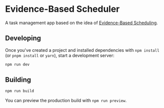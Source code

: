 # Evidence-Based Scheduler

A task management app based on the idea of [Evidence-Based Scheduling](https://www.joelonsoftware.com/2007/10/26/evidence-based-scheduling/).

## Developing

Once you've created a project and installed dependencies with `npm install` (or `pnpm install` or `yarn`), start a development server:

```bash
npm run dev
```

## Building

```bash
npm run build
```

You can preview the production build with `npm run preview`.
